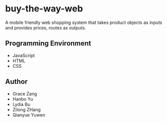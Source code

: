 # buy-the-way-web
A mobile friendly web shopping system that takes product objects as inputs and provides prices, routes as outputs.

Programming Environment
--------------------------
- JavaScript
- HTML
- CSS

Author
--------------------------
- Grace Zang
- Hanbo Yu
- Lydia Bu
- Zilong ZHang
- Qianyue Yuwen
